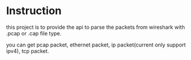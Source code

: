 # Instruction

this project is to provide the api to parse the packets from wireshark with .pcap or .cap file type.

you can get pcap packet, ethernet packet, ip packet(current only support ipv4), tcp packet.
